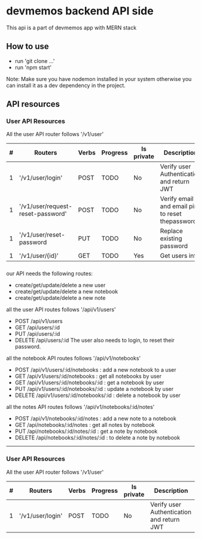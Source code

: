 # devmemos backend API side

This api is a part of devmemos app with MERN stack

## How to use

- run 'git clone ...'
- run 'npm start'

Note: Make sure you have nodemon installed in your system otherwise you can install it as a dev dependency in the project.

## API resources

### User API Resources

All the user API router follows '/v1/user'

| #   | Routers                          | Verbs | Progress |Is private| Description                                     |
|-----|----------------------------------|-------|----------|------------|-----------------------------------------------|
| 1   | '/v1/user/login'                 | POST  | TODO     | No        | Verify user Authentication and return JWT      |
| 1   | '/v1/user/request-reset-password'| POST  | TODO     | No        | Verify email and email pin to reset thepassword|
| 1   | '/v1/user/reset-password         | PUT   | TODO     | No        | Replace existing password                      |
| 1   | '/v1/user/{id}'                  | GET   | TODO     | Yes       | Get users info                                 |

#####
our API needs the following routes:
- create/get/update/delete a new user
- create/get/update/delete a new notebook
- create/get/update/delete a new note

all the user API routes follows '/api/v1/users'
- POST  /api/v1/users
- GET  /api/users/:id
- PUT  /api/users/:id
- DELETE  /api/users/:id
The user also needs to login, to reset their password. 

all the notebook API routes follows '/api/v1/notebooks'
- POST  /api/v1/users/:id/notebooks       : add a new notebook to a user 
- GET  /api/v1/users/:id/notebooks        : get all notebooks by user
- GET  /api/v1/users/:id/notebooks/:id    : get a notebook by user 
- PUT  /api/v1/users/:id/notebooks/:id    : update a notebook by user
- DELETE  /api/v1/users/:id/notebooks/:id : delete a notebook by user 

all the notes API routes follows '/api/v1/notebooks/:id/notes'
- POST  /api/v1/notebooks/:id/notes     : add a new note to a notebook
- GET  /api/notebooks/:id/notes         : get all notes by notebook
- PUT  /api/notebooks/:id/notes/:id     : get a note by notebook   
- DELETE  /api/notebooks/:id/notes/:id  : to delete a note by notebook

----------


#####

### User API Resources

All the user API router follows '/v1/user'

| #   | Routers                          | Verbs | Progress |Is private| Description                                     |
|-----|----------------------------------|-------|----------|------------|-----------------------------------------------|
| 1   | '/v1/user/login'                 | POST  | TODO     | No        | Verify user Authentication and return JWT      |